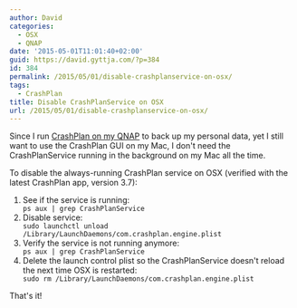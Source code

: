 ```yaml
---
author: David
categories:
  - OSX
  - QNAP
date: '2015-05-01T11:01:40+02:00'
guid: https://david.gyttja.com/?p=384
id: 384
permalink: /2015/05/01/disable-crashplanservice-on-osx/
tags:
  - CrashPlan
title: Disable CrashPlanService on OSX
url: /2015/05/01/disable-crashplanservice-on-osx/
---
```



Since I run <a href="/2011/10/09/crashplan-on-qnap/">CrashPlan on my QNAP</a> to back up my personal data, yet I still want to use the CrashPlan GUI on my Mac, I don't need the CrashPlanService running in the background on my Mac all the time.

<!--more-->

To disable the always-running CrashPlan service on OSX (verified with the latest CrashPlan app, version 3.7):
<ol>
<li>
See if the service is running:<code>
ps aux | grep CrashPlanService
</code>
</li>
<li>
Disable service:<code>
sudo launchctl unload /Library/LaunchDaemons/com.crashplan.engine.plist
</code>
</li>
<li>
Verify the service is not running anymore:<code>
ps aux | grep CrashPlanService
</code>
</li>
<li>
Delete the launch control plist so the CrashPlanService doesn't reload the next time OSX is restarted:<code>
sudo rm /Library/LaunchDaemons/com.crashplan.engine.plist
</code>
</li>
</ol>

That's it!